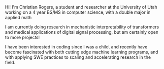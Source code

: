 Hi! I'm Christian Rogers, a student and researcher at the University of Utah working on a 4 year BS/MS in computer science, with a double major in applied math

I am currently doing research in mechanistic interpretability of transformers and medical applications of digital signal processing, but am certainly open to more projects!

I have been interested in coding since I was a child, and recently have become fascinated with both cutting edge machine learning programs, and with applying SWE practices to scaling and accelerating research in the field.
<!---
ChristianRogers1/ChristianRogers1 is a ✨ special ✨ repository because its `README.md` (this file) appears on your GitHub profile.
You can click the Preview link to take a look at your changes.
--->
